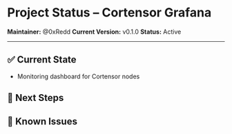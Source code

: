 # Project Status – Cortensor Grafana

**Maintainer:** @0xRedd
**Current Version:** v0.1.0
**Status:** Active

---

## ✅ Current State

- Monitoring dashboard for Cortensor nodes

## 🔧 Next Steps


## 🐞 Known Issues

